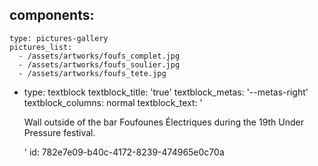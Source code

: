 components:
  -
    type: pictures-gallery
    pictures_list:
      - /assets/artworks/foufs_complet.jpg
      - /assets/artworks/foufs_soulier.jpg
      - /assets/artworks/foufs_tete.jpg
  -
    type: textblock
    textblock_title: 'true'
    textblock_metas: '--metas-right'
    textblock_columns: normal
    textblock_text: '<p>Wall outside of the bar Foufounes Électriques during the 19th Under Pressure festival.</p>'
id: 782e7e09-b40c-4172-8239-474965e0c70a
